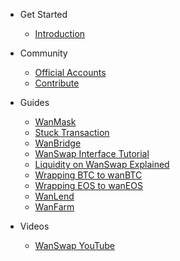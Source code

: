 - Get Started
  - [Introduction](README.md)  
  
  

- Community
  - [Official Accounts](community/social.md)  
  - [Contribute](community/contributing.md) 
  
- Guides
  - [WanMask](guides/wanmask.md)
  - [Stuck Transaction](guides/Stuck_Transaction.md)
  - [WanBridge](guides/wanbridge.md)
  - [WanSwap Interface Tutorial](guides/wanswaptutorial.md)
  - [Liquidity on WanSwap Explained](guides/liquidity.md)
  - [Wrapping BTC to wanBTC](guides/btccrosschain.md)
  - [Wrapping EOS to wanEOS](guides/guideeos.md)
  - [WanLend](guides/wanlendtutorial.md)
  - [WanFarm](guides/wanfarmtutorial.md)
  
- Videos
  - [WanSwap YouTube](https://www.youtube.com/channel/UCVQ0oT-kgmX5ejDLeuKxyFw)
  
  
   
